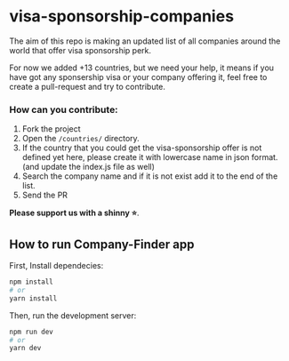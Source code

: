 # visa-sponsorship-companies

The aim of this repo is making an updated list of all companies around the world that offer visa sponsorship perk.

For now we added +13 countries, but we need your help, it means if you have got any sponsership visa or your company offering it, feel free to create a pull-request and try to contribute.

### How can you contribute:

1. Fork the project
2. Open the `/countries/` directory.
3. If the country that you could get the visa-sponsorship offer is not defined yet here, please create it with lowercase name in json format. (and update the index.js file as well)
4. Search the company name and if it is not exist add it to the end of the list.
5. Send the PR

**Please support us with a shinny ⭐**.

## How to run Company-Finder app

First, Install dependecies:

```bash
npm install
# or
yarn install
```

Then, run the development server:

```bash
npm run dev
# or
yarn dev
```

##

